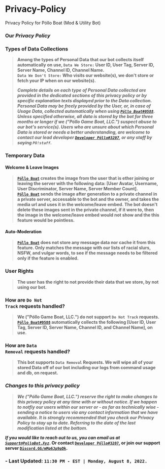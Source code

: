 # Privacy-Policy
Privacy Policy for Póllo Boat (Mod & Utility Bot)

### <strong>Our <i>Privacy Policy</i></strong>

### <b>Types of Data Collections</b>

<blockquote>
<p><b>Among the types of Personal Data that our bot collects itself automatically on use, <code>Data We Store:</code> User ID, User Tag, Server ID, Server Name, Channel ID, Channel Name.<br><code>Data We Don't Store:</code> Who visits our website(s), we don't store or fetch your IP when on our website(s).<b></p>

<p><strong><b><i>Complete details on each type of Personal Data collected are provided in the dedicated sections of this privacy policy or by specific explanation texts displayed prior to the Data collection.
Personal Data may be freely provided by the User, or, in case of Usage Data, collected automatically when using <a href="https://discord.com/users/839397125846073394"><code>Póllo Boat#0588</code></a>.  
Unless specified otherwise, all data is stored by the bot for three months or longer if we ("Póllo Game Boat, LLC.") suspect abuse to our bot's service(s).  Users who are unsure about which Personal Data is stored or needs a better understanding, are welcome to contact our lead developer <a href="https://discord.com/users/786297097308864593"><code>Developer Póllo#3207</code></a>, or any staff by saying <code>PO!staff</code>.</i></b></strong></p>
</blockquote>
  
### <b>Temporary Data<b>
  
#### <b>Welcome & Leave Images</b><br>
  
<blockquote>
<p><b><a href="https://discord.com/users/839397125846073394"><code>Póllo Boat</code></a> creates the image from the user that is ether joining or leaving the server with the following data: [User Avatar, Username, User Discriminator, Server Name, Server Member Count].  </b><br><a href="https://discord.com/users/839397125846073394"><code>Póllo Boat</code></a> sends the image after generation to a private channel in a private server, accessable to the bot and the owner, and takes the media url and uses it in the welcome/leave embed.  The bot doesn't delete these images sent in the private channel, if it were to, then the image in the welcome/leave embed would not show and the this feature would be pointless.</p>
</blockquote>

#### <b>Auto-Moderation</b><br>

<blockquote>
<p><b><a href="https://discord.com/users/839397125846073394"><code>Póllo Boat</code></a> does not store any message data nor cache it from this feature.  Only matches the message with our lists of racial slurs, NSFW, and vulgar words, to see if the message needs to be filtered only if the feature is enabled.</b></p>
</blockquote>

### <b>User Rights</b></h4>

<blockquote>
  <p><strong><b>The user has the right to not provide their data that we store, by not using our bot.</strong></b></p>
</blockquote>

### <b>How are <code>Do Not Track</code> requests handled?</b></h4>

<blockquote>
  <p><strong><b>We ("Póllo Game Boat, LLC.") do not support <code>Do Not Track</code> requests.  <a href="https://discord.com/users/839397125846073394"><code>Póllo Boat#0588</code></a> automatically collects the following [User ID, User Tag, Server ID, Server Name, Channel ID, and Channel Name], on use.</strong></b></p>
</blockquote>

### <b>How are <code>Data Removal</code> requests handled?</b></h4>

<blockquote>
  <p><strong><b>This bot supports <code>Data Removal</code> Requests.
We will wipe all of your stored Data off of our bot including our logs from command usage and db, on request.</strong></b></p>
</blockquote>

### <b><i>Changes to this privacy policy</i></b>

<blockquote>
<p><strong><b><i>We ("Póllo Game Boat, LLC.") reserve the right to make changes to this privacy policy at any time with or without notice.  If we happen to notfiy our users within our server or - as far as technically wise - sending a notice to users via any contact information that we have available. 
It is strongly recommended that you check our Privacy Policy to stay up to date.  Referring to the date of the last modification listed at the bottom.</i></strong></b></p>
</blockquote>


<p><strong><b><i>If you would like to reach out to us, you can email us at <a href="mailto:Support@PolloBot.Xyz"><code>Support@PolloBot.Xyz</code></a></i>.  Or contact <a href="https://discord.com/users/786297097308864593"><code>Developer Póllo#3207</code></a>, or join our support server <a href="https://discord.gg/mMp6Jp9pDk"><code>Discord.GG/mMp6Jp9pDk</code></a>.</strong></b></p>

### - Last Updated: <code>11:30 PM - EST | Monday, August 8, 2022.  </code>
